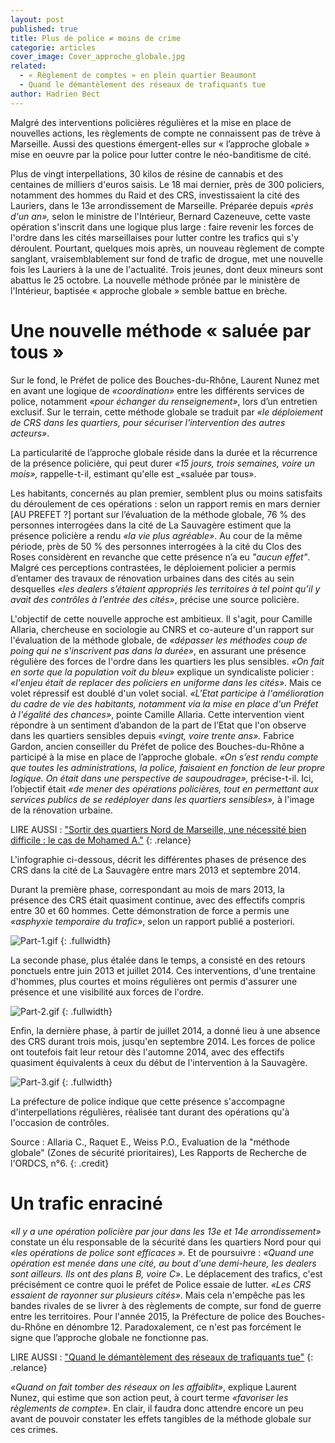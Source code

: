 ```yaml
---
layout: post
published: true
title: Plus de police ≠ moins de crime
categorie: articles
cover_image: Cover_approche_globale.jpg
related: 
  - « Règlement de comptes » en plein quartier Beaumont
  - Quand le démantèlement des réseaux de trafiquants tue
author: Hadrien Bect
---
```



Malgré des interventions policières régulières et la mise en place de nouvelles actions, les règlements de compte ne connaissent pas de trève à Marseille. Aussi des questions émergent-elles sur « l’approche globale » mise en oeuvre par la police pour lutter contre le néo-banditisme de cité.

Plus de vingt interpellations, 30 kilos de résine de cannabis et des centaines de milliers d'euros saisis. Le 18 mai dernier, près de 300 policiers, notamment des hommes du Raid et des CRS, investissaient la cité des Lauriers, dans le 13e arrondissement de Marseille. Préparée depuis _«près d'un an»,_ selon le ministre de l'Intérieur, Bernard Cazeneuve, cette vaste opération s'inscrit dans une logique plus large : faire revenir les forces de l'ordre dans les cités marseillaises pour lutter contre les trafics qui s'y déroulent. Pourtant, quelques mois après, un nouveau règlement de compte sanglant, vraisemblablement sur fond de trafic de drogue, met une nouvelle fois les Lauriers à la une de l'actualité. Trois jeunes, dont deux mineurs sont abattus le 25 octobre. La nouvelle méthode prônée par le ministère de l'Intérieur, baptisée « approche globale » semble battue en brèche.

# Une nouvelle méthode « saluée par tous »

Sur le fond, le Préfet de police des Bouches-du-Rhône, Laurent Nunez met en avant une logique de _«coordination»_ entre les différents services de police, notamment _«pour échanger du renseignement»_, lors d’un entretien exclusif. Sur le terrain, cette méthode globale se traduit par _«le déploiement de CRS dans les quartiers, pour sécuriser l'intervention des autres acteurs»_. 

La particularité de l’approche globale réside dans la durée et la récurrence de la présence policière, qui peut durer _«15 jours, trois semaines, voire un mois»,_ rappelle-t-il, estimant qu'elle est _«saluée par tous». 

Les habitants, concernés au plan premier, semblent plus ou moins satisfaits du déroulement de ces opérations : selon un rapport remis en mars dernier [AU PREFET ?] portant sur l’évaluation de la méthode globale, 76 % des personnes interrogées dans la cité de La Sauvagère estiment que la présence policière a rendu _«la vie plus agréable»_. Au cour de la même période, près de 50 % des personnes interrogées à la cité du Clos des Roses considèrent en revanche que cette présence n’a eu _"aucun effet"_. Malgré ces perceptions contrastées, le déploiement policier a permis d’entamer des travaux de rénovation urbaines dans des cités au sein desquelles _«les dealers s’étaient appropriés les territoires à tel point qu’il y avait des contrôles à l’entrée des cités»_, précise une source policière.


L'objectif de cette nouvelle approche est ambitieux. Il s'agit, pour Camille Allaria, chercheuse en sociologie au CNRS et co-auteure d'un rapport sur l'évaluation de la méthode globale, de _«dépasser les méthodes coup de poing qui ne s'inscrivent pas dans la durée»_, en assurant une présence régulière des forces de l'ordre dans les quartiers les plus sensibles. _«On fait en sorte que la population voit du bleu»_ explique un syndicaliste policier : _«l'enjeu était de replacer des policiers en uniforme dans les cités»_. Mais ce volet répressif est doublé d'un volet social. _«L'Etat participe à l'amélioration du cadre de vie des habitants, notamment via la mise en place d'un Préfet à l'égalité des chances»_, pointe Camille Allaria. Cette intervention vient répondre à un sentiment d’abandon de la part de l’Etat que l'on observe dans les quartiers sensibles depuis _«vingt, voire trente ans»._ Fabrice Gardon, ancien conseiller du Préfet de police des Bouches-du-Rhône a participé à la mise en place de l’approche globale. _«On s’est rendu compte que toutes les administrations, la police, faisaient en fonction de leur propre logique. On était dans une perspective de saupoudrage»,_ précise-t-il. Ici, l’objectif était _«de mener des opérations policières, tout en permettant aux services publics de se redéployer dans les quartiers sensibles»,_ à l'image de la rénovation urbaine. 

 

LIRE AUSSI : ["Sortir des quartiers Nord de Marseille, une nécessité bien difficile : le cas de Mohamed A."](https://)
{: .relance}




L'infographie ci-dessous, décrit les différentes phases de présence des CRS dans la cité de La Sauvagère entre mars 2013 et septembre 2014.

Durant la première phase, correspondant au mois de mars 2013, la présence des CRS était quasiment continue, avec des effectifs compris entre 30 et 60 hommes. Cette démonstration de force a permis une _«asphyxie temporaire du trafic»_, selon un rapport publié a posteriori.

 ![Part-1.gif]({{site.baseurl}}/img/Part-1.gif)
{: .fullwidth}

La seconde phase, plus étalée dans le temps, a consisté en des retours ponctuels entre juin 2013 et juillet 2014. Ces interventions, d'une trentaine d'hommes, plus courtes et moins régulières ont permis d'assurer une présence et une visibilité aux forces de l'ordre.

![Part-2.gif]({{site.baseurl}}/img/Part-2.gif)
{: .fullwidth}

Enfin, la dernière phase, à partir de juillet 2014, a donné lieu à une absence des CRS durant trois mois, jusqu'en septembre 2014. Les forces de police ont toutefois fait leur retour dès l'automne 2014, avec des effectifs quasiment équivalents à ceux du début de l'intervention à la Sauvagère.

![Part-3.gif]({{site.baseurl}}/img/Part-3.gif)
{: .fullwidth}

La préfecture de police indique que cette présence s'accompagne d'interpellations régulières, réalisée tant durant des opérations qu'à l'occasion de contrôles.

Source : Allaria C., Raquet E., Weiss P.O., Evaluation de la "méthode globale" (Zones de sécurité prioritaires), Les Rapports de Recherche de l'ORDCS, n°6.
{: .credit}

# Un trafic enraciné

_«Il y a une opération policière par jour dans les 13e et 14e arrondissement»_ constate un élu responsable de la sécurité dans les quartiers Nord pour qui _«les opérations de police sont efficaces »._ Et de poursuivre : _«Quand une opération est menée dans une cité, au bout d'une demi-heure, les dealers sont ailleurs. Ils ont des plans B, voire C»_. Le déplacement des trafics, c'est précisément ce contre quoi le préfet de Police essaie de lutter. _«Les CRS essaient de rayonner sur plusieurs cités»_. Mais cela n'empêche pas les bandes rivales de se livrer à des règlements de compte, sur fond de guerre entre les territoires. Pour l'année 2015, la Préfecture de police des Bouches-du-Rhône en dénombre 12. Paradoxalement, ce n'est pas forcément le signe que l’approche globale ne fonctionne pas. 


LIRE AUSSI : ["Quand le démantèlement des réseaux de trafiquants tue"](https://)
{: .relance}

_«Quand on fait tomber des réseaux on les affaiblit»_, explique Laurent Nunez, qui estime que son action peut, à court terme _«favoriser les règlements de compte»_. En clair, il faudra donc attendre encore un peu avant de pouvoir constater les effets tangibles de la méthode globale sur ces crimes.

